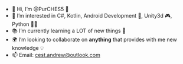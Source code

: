 - 👋 Hi, I’m @PurCHES5 🐧
- 👀 I’m interested in C#, Kotlin, Android Development 📱, Unity3d 🎮, Python 👨‍💻
- 📚 I’m currently learning a LOT of new things 🧾
- 🌍 I’m looking to collaborate on <b>anything</b> that provides with me new knowledge 💡
- 📫 Email: cest.andrew@outlook.com

<!---
PurCHES5/PurCHES5 is a ✨ special ✨ repository because its `README.md` (this file) appears on your GitHub profile.
You can click the Preview link to take a look at your changes.
--->
